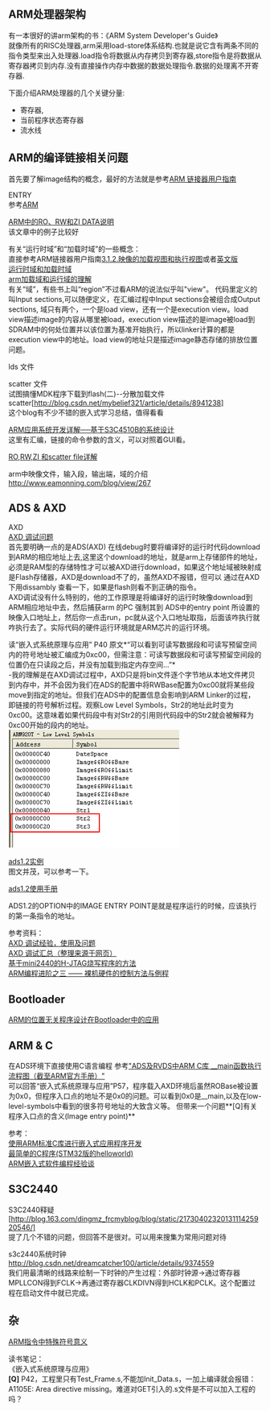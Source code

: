 ARM处理器架构  
----
有一本很好的讲arm架构的书：《ARM System Developer's Guide》  
就像所有的RISC处理器,arm采用load-store体系结构.也就是说它含有两条不同的指令类型来出入处理器.load指令将数据从内存拷贝到寄存器,store指令是将数据从寄存器拷贝到内存.没有直接操作内存中数据的数据处理指令.数据的处理离不开寄存器.


下面介绍ARM处理器的几个关键分量:
 - 寄存器,
 - 当前程序状态寄存器
 - 流水线


ARM的编译链接相关问题  
----

首先要了解image结构的概念，最好的方法就是参考[ARM 链接器用户指南](http://infocenter.arm.com/help/index.jsp?topic=/com.arm.doc.dui0206ic/index.html)  

ENTRY  
参考[ARM](http://infocenter.arm.com/help/index.jsp?topic=/com.arm.doc.dui0489c/Chdibhie.html)  


[ARM中的RO、RW和ZI DATA说明](http://blog.csdn.net/jamestaosh/article/details/4348385)  
该文章中的例子比较好

有关“运行时域”和“加载时域”的一些概念：  
直接参考ARM链接器用户指南[3.1.2.映像的加载视图和执行视图](http://infocenter.arm.com/help/index.jsp?topic=/com.arm.doc.dui0206ic/index.html)或者[英文版](http://infocenter.arm.com/help/index.jsp?topic=/com.arm.doc.dui0206ic/Cacbdbbc.html)  
[运行时域和加载时域](http://blog.csdn.net/yam_killer/article/details/7909308)    
[arm加载域和运行域的理解](http://19831028.blog.51cto.com/1333653/675523)  
有关“域”，有些书上叫“region”不过看ARM的说法似乎叫"view"。
代码里定义的叫Input sections,可以随便定义，在汇编过程中Input sections会被组合成Output sections, 域只有两个，一个是load view，还有一个是execution view。load view描述image的内容从哪里被load，execution view描述的是image被load到SDRAM中的何处位置并以该位置为基准开始执行，所以linker计算的都是execution view中的地址。load view的地址只是描述image静态存储的排放位置问题。    

lds 文件

scatter 文件  
试图搞懂MDK程序下载到flash(二)--分散加载文件scatter[http://blog.csdn.net/mybelief321/article/details/8941238]  
这个blog有不少不错的嵌入式学习总结，值得看看

[ARM应用系统开发详解──基于S3C4510B的系统设计](http://wenku.baidu.com/view/d3eaa04769eae009581bece2.html)  
这里有汇编，链接的命令参数的含义，可以对照着GUI看。  



[RO,RW,ZI 和scatter file详解](http://19831028.blog.51cto.com/1333653/540221)

arm中映像文件，输入段，输出端，域的介绍  
http://www.eamonning.com/blog/view/267

ADS & AXD  
----
 
AXD  
[AXD 调试问题](http://wenku.baidu.com/view/b9636063caaedd3383c4d3e2.html)  
首先要明确一点的是ADS(AXD) 在线debug时要将编译好的运行时代码download到ARM的相应地址上去,这里这个download的地址，就是arm上存储部件的地址，必须是RAM型的存储特性才可以被AXD进行download，如果这个地址域被映射成是Flash存储器，AXD是download不了的，虽然AXD不报错，但可以  通过在AXD下用dissambly 查看一下，如果是flash则看不到正确的指令。  
AXD调试没有什么特别的，他的工作原理是将编译好的运行时映像download到ARM相应地址中去，然后捕获arm 的PC 强制其到 ADS中的entry point 所设置的映像入口地址上，然后你一点击run，pc就从这个入口地址取指，后面该咋执行就咋执行去了。实际代码的硬件运行环境就是ARM芯片的运行环境。 

读“嵌入式系统原理与应用” P40 原文*“可以看到可读写数据段和可读写预留空间内的符号地址被汇编成为0xc00，但需注意：可读写数据段和可读写预留空间段的位置仍在只读段之后，并没有加载到指定内存空间...”*  
-我的理解是在AXD调试过程中，AXD只是将bin文件逐个字节地从本地文件拷贝到内存中，并不会因为我们在ADS的配置中将RWBase配置为0xc00就将某些段move到指定的地址。但我们在ADS中的配置信息会影响到ARM Linker的过程，即链接的符号解析过程。观察Low Level Symbols，Str2的地址此时变为0xc00。这意味着如果代码段中有对Str2的引用则代码段中的Str2就会被解释为0xc00开始的段内的地址。  
![](./001.png)


[ads1.2实例](http://wenku.baidu.com/view/602ace7da26925c52cc5bf90.html)  
图文并茂，可以参考一下。  

[ads1.2使用手册](http://wenku.baidu.com/view/27a2a2886529647d272852ae.html)  


ADS1.2的OPTION中的IMAGE ENTRY POINT是就是程序运行的时候，应该执行的第一条指令的地址。  

参考资料：  
[AXD 调试经验，使用及问题](http://blog.csdn.net/lq_automatic/article/details/7019021)  
[AXD 调试汇总（整理来源于网页）](http://blog.chinaunix.net/uid-26947004-id-3310216.html)  
[基于mini2440的H-JTAG烧写程序的方法](http://wenku.baidu.com/view/c1fc762cb4daa58da0114ae7.html)  
[ARM编程进阶之三 —— 裸机硬件的控制方法与例程](http://scyangzhu.wordpress.com/2010/03/02/arm%E7%BC%96%E7%A8%8B%E8%BF%9B%E9%98%B6%E4%B9%8B%E4%B8%89-%E2%80%94%E2%80%94-%E8%A3%B8%E6%9C%BA%E7%A1%AC%E4%BB%B6%E7%9A%84%E6%8E%A7%E5%88%B6%E6%96%B9%E6%B3%95%E4%B8%8E%E4%BE%8B%E7%A8%8B/)  




Bootloader
----
[ARM的位置无关程序设计在Bootloader中的应用](http://www.mcuol.com/tech/107/26052.htm)  


ARM & C
----
在ADS环境下直接使用C语言编程
参考["ADS及RVDS中ARM C库 __main函数执行流程图（截至ARM官方手册）"](http://blog.csdn.net/jg_ben/article/details/6648048)  
可以回答“嵌入式系统原理与应用”P57，程序载入AXD环境后虽然ROBase被设置为0x0，但程序入口点的地址不是0x0的问题。可以看到0x0是__main,以及在low-level-symbols中看到的很多符号地址的大致含义等。
但带来一个问题**[Q]有关程序入口点的含义(Image entry point)**

参考：  
[使用ARM标准C库进行嵌入式应用程序开发](http://wenku.baidu.com/view/bb96fdc4aa00b52acfc7ca58.html)  
[最简单的C程序(STM32版的helloworld)](http://wiki.csie.ncku.edu.tw/embedded/Lab19/stm32-prog.pdf)  
[ARM嵌入式软件编程经验谈](http://www.embedu.org/Column/Column02.htm)  


S3C2440  
----

S3C2440释疑[http://blog.163.com/dingmz_frcmyblog/blog/static/2173040232013111425920546/]  
提了几个不错的问题，但回答不是很对。可以用来搜集为常用问题对待  


s3c2440系统时钟  
http://blog.csdn.net/dreamcatcher100/article/details/9374559  
我们用最清晰的线路来绘制一下时钟的产生过程：外部时钟源→通过寄存器MPLLCON得到FCLK→再通过寄存器CLKDIVN得到HCLK和PCLK。这个配置过程在启动文件中就已完成。


杂  
----
[ARM指令中特殊符号意义](http://19831028.blog.51cto.com/1333653/683052)


读书笔记：  
《嵌入式系统原理与应用》  
**[Q]** P42，工程里只有Test_Frame.s,不能加Init_Data.s，一加上编译就会报错：A1105E: Area directive missing。难道对GET引入的.s文件是不可以加入工程的吗？  

